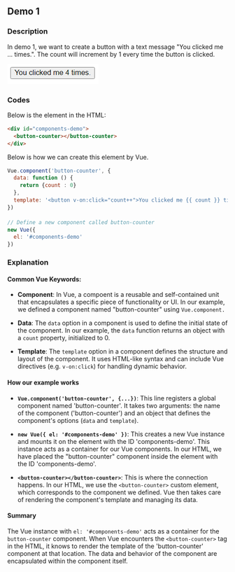 ## Demo 1

### Description
In demo 1, we want to create a button with a text message "You clicked me ... times.". The count will increment by 1 every time the button is clicked.

![Demo 1](demo_1.png)

### Codes
Below is the element in the HTML:
```html
<div id="components-demo">
  <button-counter></button-counter>
</div>
```

Below is how we can create this element by Vue.
```js
Vue.component('button-counter', {
  data: function () {
    return {count : 0}
  },
  template: '<button v-on:click="count++">You clicked me {{ count }} times.</button>'
})

// Define a new component called button-counter
new Vue({ 
  el: '#components-demo' 
})
```

### Explanation

#### Common Vue Keywords:
- **Component**: In Vue, a compoent is a reusable and self-contained unit that encapsulates a specific piece of functionality or UI. In our example, we defined a component named "button-counter" using `Vue.component.`

- **Data**: The `data` option in a component is used to define the initial state of the component. In our example, the `data` function returns an object with a `count` property, initialized to 0.

- **Template**: The `template` option in a component defines the structure and layout of the component. It uses HTML-like syntax and can include Vue directives (e.g. `v-on:click`) for handling dynamic behavior.

#### How our example works

- **`Vue.component('button-counter', {...})`**: This line registers a global component named 'button-counter'. It takes two arguments: the name of the component ('button-counter') and an object that defines the component's options (`data` and `template`).

- **`new Vue({ el: '#components-demo' })`**: This creates a new Vue instance and mounts it on the element with the ID 'components-demo'. This instance acts as a container for our Vue components. In our HTML, we have placed the "button-counter" component inside the element with the ID 'components-demo'.

- **`<button-counter></button-counter>`**: This is where the connection happens. In our HTML, we use the `<button-counter>` custom element, which corresponds to the component we defined. Vue then takes care of rendering the component's template and managing its data.

#### Summary
The Vue instance with `el: '#components-demo'` acts as a container for the `button-counter` component. When Vue encounters the `<button-counter>` tag in the HTML, it knows to render the template of the 'button-counter' component at that location. The data and behavior of the component are encapsulated within the component itself.